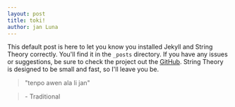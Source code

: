 ```yaml
---
layout: post
title: toki!
author: jan Luna
---
```


This default post is here to let you know you installed Jekyll and String Theory
correctly. You'll find it in the `_posts` directory. If you have any issues or
suggestions, be sure to check the project out the
[GitHub](https://github.com/LunaRoseManor/jekyll-string-theory).
String Theory is designed to be small and fast, so I'll leave you be.

> "tenpo awen ala li jan"

> \- Traditional